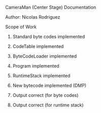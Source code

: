 CameraMan (Center Stage) Documentation

Author: Nicolas Rodriguez

Scope of Work
1. Standard byte codes implemented

2. CodeTable implemented

3. ByteCodeLoader implemented

4. Program implemented

5. RuntimeStack implemented

6. New bytecode implemented (DMP)

7. Output correct (for byte codes)

8. Output correct (for runtime stack)



